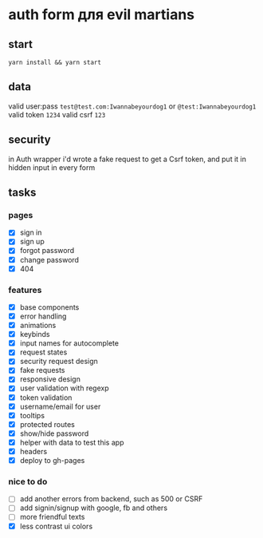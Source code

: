 # auth form для evil martians

## start
`
yarn install && yarn start
`

## data
valid user:pass `test@test.com:Iwannabeyourdog1` or `@test:Iwannabeyourdog1` 
valid token `1234`
valid csrf `123`

## security
in Auth wrapper i'd wrote a fake request to get a Csrf token, and put it in hidden input in every form

## tasks
### pages
* [x] sign in 
* [x] sign up 
* [x] forgot password 
* [x] change password 
* [x] 404 
### features
* [x] base components 
* [x] error handling 
* [x] animations 
* [x] keybinds 
* [x] input names for autocomplete 
* [x] request states
* [x] security request design
* [x] fake requests 
* [x] responsive design 
* [x] user validation with regexp 
* [x] token validation 
* [x] username/email for user 
* [x] tooltips 
* [x] protected routes
* [x] show/hide password
* [x] helper with data to test this app
* [x] headers
* [x] deploy to gh-pages
### nice to do
* [ ] add another errors from backend, such as 500 or CSRF
* [ ] add signin/signup with google, fb and others
* [ ] more friendful texts
* [x] less contrast ui colors
